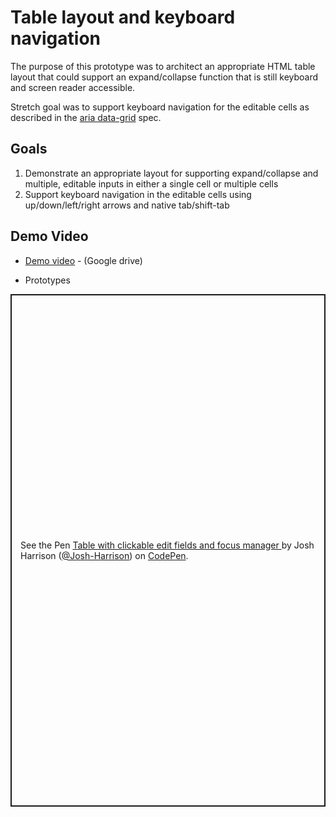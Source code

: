# Table layout and keyboard navigation

The purpose of this prototype was to architect an appropriate HTML table layout that could support an expand/collapse function that is still keyboard and screen reader accessible.

Stretch goal was to support keyboard navigation for the editable cells as described in the [aria data-grid](https://www.w3.org/WAI/ARIA/apg/patterns/grid/examples/data-grids/) spec.

## Goals
1. Demonstrate an appropriate layout for supporting expand/collapse and multiple, editable inputs in either a single cell or multiple cells
2. Support keyboard navigation in the editable cells using up/down/left/right arrows and native tab/shift-tab

## Demo Video
* <a href="https://drive.google.com/file/d/17bI9G31jOisRproRTugQLD8XsfIPHyHk/view?usp=sharing" target="_blank">Demo video</a> - (Google drive)

* Prototypes
<p class="codepen" data-height="820" data-default-tab="result" data-slug-hash="XWLRbxP" data-pen-title="Table with clickable edit fields and focus manager
" data-user="Josh-Harrison" style="height: 820px; box-sizing: border-box; display: flex; align-items: center; justify-content: center; border: 2px solid; margin: 1em 0; padding: 1em;">
    <span>See the Pen <a href="https://codepen.io/Josh-Harrison/pen/XWLRbxP">
    Table with clickable edit fields and focus manager
    </a> by Josh Harrison (<a href="https://codepen.io/Josh-Harrison">@Josh-Harrison</a>)
    on <a href="https://codepen.io">CodePen</a>.</span>
</p>
<script async src="https://cpwebassets.codepen.io/assets/embed/ei.js"></script>
